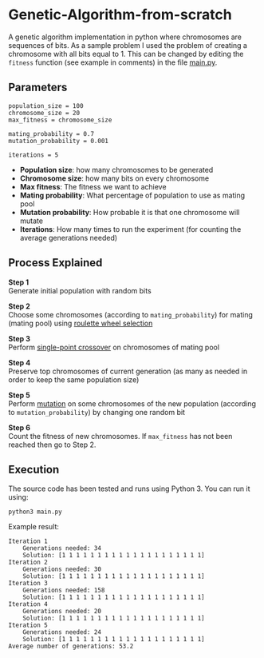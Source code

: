 # Genetic-Algorithm-from-scratch
A genetic algorithm implementation in python where chromosomes are sequences of bits.
As a sample problem I used the problem of creating a chromosome with all bits equal to 1.
This can be changed by editing the ``fitness`` function (see example in comments) in the file [main.py](/main.py#L125).

## Parameters
    population_size = 100
    chromosome_size = 20
    max_fitness = chromosome_size

    mating_probability = 0.7
    mutation_probability = 0.001

    iterations = 5

- **Population size**: how many chromosomes to be generated
- **Chromosome size**: how many bits on every chromosome
- **Max fitness**: The fitness we want to achieve
- **Mating probability**: What percentage of population to use as mating pool
- **Mutation probability**: How probable it is that one chromosome will mutate
- **Iterations**: How many times to run the experiment (for counting the average generations needed)

## Process Explained

**Step 1** <br />
Generate initial population with random bits

**Step 2** <br />
Choose some chromosomes (according to ``mating_probability``) for mating (mating pool) using [roulette wheel selection](https://en.wikipedia.org/wiki/Fitness_proportionate_selection)

**Step 3** <br />
Perform [single-point crossover](https://en.wikipedia.org/wiki/Crossover_(genetic_algorithm)#Single-point_crossover) on chromosomes of mating pool

**Step 4** <br />
Preserve top chromosomes of current generation (as many as needed in order to keep the same population size)

**Step 5** <br />
Perform [mutation](https://en.wikipedia.org/wiki/Mutation_(genetic_algorithm)) on some chromosomes of the new population (according to ``mutation_probability``) by changing one random bit

**Step 6** <br />
Count the fitness of new chromosomes. If ``max_fitness`` has not been reached then go to Step 2.

## Execution

The source code has been tested and runs using Python 3. You can run it using:

    python3 main.py
    
Example result:

    Iteration 1
        Generations needed: 34
        Solution: [1 1 1 1 1 1 1 1 1 1 1 1 1 1 1 1 1 1 1 1]
    Iteration 2
        Generations needed: 30
        Solution: [1 1 1 1 1 1 1 1 1 1 1 1 1 1 1 1 1 1 1 1]
    Iteration 3
        Generations needed: 158
        Solution: [1 1 1 1 1 1 1 1 1 1 1 1 1 1 1 1 1 1 1 1]
    Iteration 4
        Generations needed: 20
        Solution: [1 1 1 1 1 1 1 1 1 1 1 1 1 1 1 1 1 1 1 1]
    Iteration 5
        Generations needed: 24
        Solution: [1 1 1 1 1 1 1 1 1 1 1 1 1 1 1 1 1 1 1 1]
    Average number of generations: 53.2


